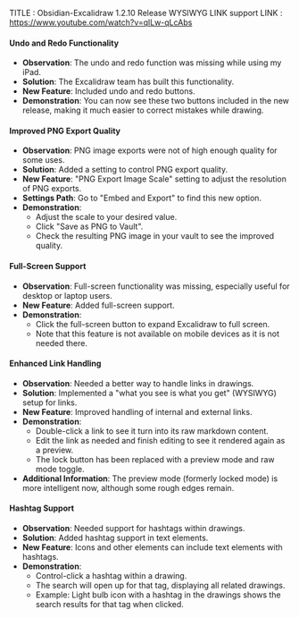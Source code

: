 
TITLE : Obsidian-Excalidraw 1.2.10 Release WYSIWYG LINK support
LINK : https://www.youtube.com/watch?v=qlLw-qLcAbs



#### Undo and Redo Functionality

- **Observation**: The undo and redo function was missing while using my iPad.
- **Solution**: The Excalidraw team has built this functionality.
- **New Feature**: Included undo and redo buttons.
- **Demonstration**: You can now see these two buttons included in the new release, making it much easier to correct mistakes while drawing.

#### Improved PNG Export Quality

- **Observation**: PNG image exports were not of high enough quality for some uses.
- **Solution**: Added a setting to control PNG export quality.
- **New Feature**: "PNG Export Image Scale" setting to adjust the resolution of PNG exports.
- **Settings Path**: Go to "Embed and Export" to find this new option.
- **Demonstration**:
    - Adjust the scale to your desired value.
    - Click "Save as PNG to Vault".
    - Check the resulting PNG image in your vault to see the improved quality.

#### Full-Screen Support

- **Observation**: Full-screen functionality was missing, especially useful for desktop or laptop users.
- **New Feature**: Added full-screen support.
- **Demonstration**:
    - Click the full-screen button to expand Excalidraw to full screen.
    - Note that this feature is not available on mobile devices as it is not needed there.

#### Enhanced Link Handling

- **Observation**: Needed a better way to handle links in drawings.
- **Solution**: Implemented a "what you see is what you get" (WYSIWYG) setup for links.
- **New Feature**: Improved handling of internal and external links.
- **Demonstration**:
    - Double-click a link to see it turn into its raw markdown content.
    - Edit the link as needed and finish editing to see it rendered again as a preview.
    - The lock button has been replaced with a preview mode and raw mode toggle.
- **Additional Information**: The preview mode (formerly locked mode) is more intelligent now, although some rough edges remain.

#### Hashtag Support

- **Observation**: Needed support for hashtags within drawings.
- **Solution**: Added hashtag support in text elements.
- **New Feature**: Icons and other elements can include text elements with hashtags.
- **Demonstration**:
    - Control-click a hashtag within a drawing.
    - The search will open up for that tag, displaying all related drawings.
    - Example: Light bulb icon with a hashtag in the drawings shows the search results for that tag when clicked.



